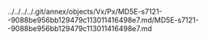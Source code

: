 ../../../../.git/annex/objects/Vx/Px/MD5E-s7121--9088be956bb129479c113011416498e7.md/MD5E-s7121--9088be956bb129479c113011416498e7.md
